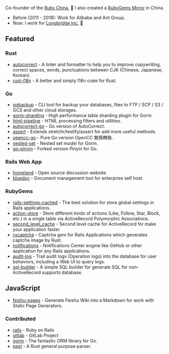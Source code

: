 Co-founder of the [Ruby China](https://ruby-china.org), 💎 I also created a [RubyGems Mirror](https://gems.ruby-china.com) in China. 

- Before (2011 - 2018): Work for Alibaba and Ant Group. 
- Now: I work for [Longbridge Inc.](https://longportapp.com) 🌉

## Featured 

### Rust

- [autocorrect](https://github.com/huacnlee/autocorrect) - A linter and formatter to help you to improve copywriting, correct spaces, words, punctuations between CJK (Chinese, Japanese, Korean).
- [rust-i18n](https://github.com/longbridgeapp/rust-i18n) - A better and simply I18n crate for Rust.

### Go

- [gobackup](https://github.com/gobackup/gobackup) - CLI tool for backup your databases, files to FTP / SCP / S3 / GCS and other cloud storages.
- [gorm-sharding](https://github.com/go-gorm/sharding) - High performance table sharding plugin for Gorm.
- [html-pipeline](https://github.com/longbridgeapp/html-pipeline) - HTML processing filters and utilities.
- [autocorrect-go](https://github.com/longbridgeapp/autocorrect) - Go version of AutoCorrect.
- [assert](https://github.com/longbridgeapp/assert) - Extends stretchr/testify/assert for add more useful methods.
- [opencc-go](https://github.com/longbridgeapp/opencc) - Pure Go version OpenCC 繁簡轉換.
- [nested-set](https://github.com/longbridgeapp/nested-set) - Nested set model for Gorm.
- [go-pinyin](https://github.com/longbridgeapp/go-pinyin) - Forked version Pinyin for Go.

### Rails Web App

- [homeland](https://github.com/ruby-china/homeland) - Open source discussion website.
- [bluedoc](https://github.com/huacnlee/bluedoc) - Document management tool for enterprise self host.

### RubyGems

- [rails-settings-cached](https://github.com/huacnlee/rails-settings-cached) - The best solution for store global settings in Rails applications.
- [action-store](https://github.com/rails-engine/action-store) - Store different kinds of actions (Like, Follow, Star, Block, etc.) in a single table via ActiveRecord Polymorphic Associations.
- [second_level_cache](https://github.com/hooopo/second_level_cache) - Second level cache for ActiveRecord for make your application faster.
- [rucaptcha](https://github.com/huacnlee/rucaptcha) - Captcha gem for Rails Applications which generates captcha image by Rust.
- [notifications](https://github.com/rails-engine/notifications) - Notifications Center engine like GitHub or other application for any Rails applications.
- [audit-log](https://github.com/rails-engine/audit-log) - Trail audit logs (Operation logs) into the database for user behaviors, including a Web UI to query logs.
- [sql-builder](https://github.com/huacnlee/sql-builder) - A simple SQL builder for generate SQL for non-ActiveRecord supports database.

## JavaScript

- [feishu-pages](https://github.com/longbridgeapp/feishu-pages) - Generate Feishu Wiki into a Markdown for work with Static Page Generators.

### Contributed

- [rails](https://github.com/rails/rails/commits?author=huacnlee) - Ruby on Rails
- [gitlab](https://github.com/gitlabhq/gitlabhq/commits?author=huacnlee) - GitLab Project
- [gorm](https://github.com/go-gorm/gorm/commits?author=huacnlee) - The fantastic ORM library for Go.
- [pest](https://github.com/pest-parser) - A Rust general purpose parser.
